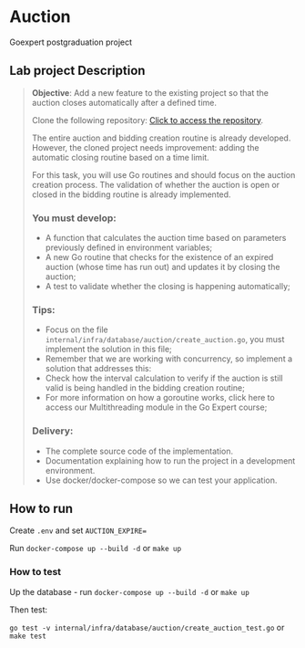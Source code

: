 # Auction

Goexpert postgraduation project

## Lab project Description

> **Objective**: Add a new feature to the existing project so that the auction closes automatically after a defined time.
>
> Clone the following repository: [Click to access the repository](https://github.com/devfullcycle/labs-auction-goexpert).
>
> The entire auction and bidding creation routine is already developed. However, the cloned project needs improvement: adding the automatic closing routine based on a time limit.
>
> For this task, you will use Go routines and should focus on the auction creation process. The validation of whether the auction is open or closed in the bidding routine is already implemented.
>
> ### You must develop:
>
> - A function that calculates the auction time based on parameters previously defined in environment variables;
> - A new Go routine that checks for the existence of an expired auction (whose time has run out) and updates it by closing the auction;
> - A test to validate whether the closing is happening automatically;
>
> ### Tips:
>
> - Focus on the file `internal/infra/database/auction/create_auction.go`, you must implement the solution in this file;
> - Remember that we are working with concurrency, so implement a solution that addresses this:
> - Check how the interval calculation to verify if the auction is still valid is being handled in the bidding creation routine;
> - For more information on how a goroutine works, click here to access our Multithreading module in the Go Expert course;
>
> ### Delivery:
>
> - The complete source code of the implementation.
> - Documentation explaining how to run the project in a development environment.
> - Use docker/docker-compose so we can test your application.

## How to run

Create `.env` and set `AUCTION_EXPIRE=`

Run `docker-compose up --build -d` or `make up`

### How to test

Up the database - run `docker-compose up --build -d` or `make up`

Then test:

`go test -v internal/infra/database/auction/create_auction_test.go` or `make test`

